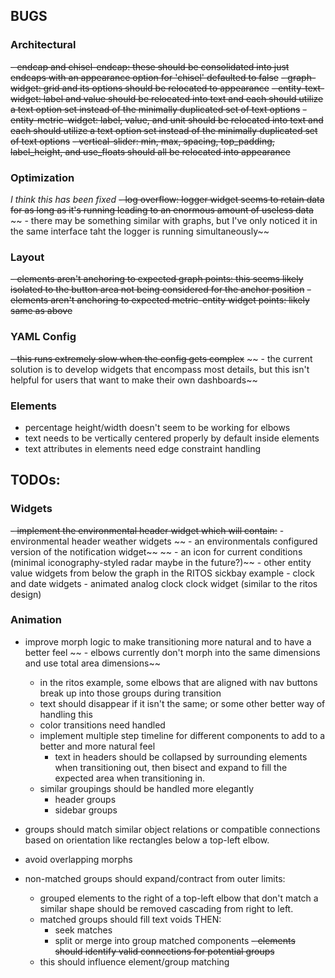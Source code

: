 ## BUGS
### Architectural
~~- endcap and chisel-endcap: these should be consolidated into just endcaps with an appearance option for 'chisel' defaulted to false~~
~~- graph-widget: grid and its options should be relocated to appearance~~
~~- entity-text-widget: label and value should be relocated into text and each should utilize a text option set instead of the minimally duplicated set of text options~~
~~- entity-metric-widget: label, value, and unit should be relocated into text and each should utilize a text option set instead of the minimally duplicated set of text options~~
~~- vertical-slider: min, max, spacing, top_padding, label_height, and use_floats should all be relocated into appearance~~

### Optimization
*I think this has been fixed*
~~- log overflow: logger widget seems to retain data for as long as it's running leading to an enormous amount of useless data~~
~~    - there may be something similar with graphs, but I've only noticed it in the same interface taht the logger is running simultaneously~~

### Layout
~~- elements aren't anchoring to expected graph points: this seems likely isolated to the button area not being considered for the anchor position~~
~~- elements aren't anchoring to expected metric-entity widget points: likely same as above~~

### YAML Config
~~- this runs extremely slow when the config gets complex~~
~~    - the current solution is to develop widgets that encompass most details, but this isn't helpful for users that want to make their own dashboards~~
    
### Elements
- percentage height/width doesn't seem to be working for elbows
- text needs to be vertically centered properly by default inside elements
- text attributes in elements need edge constraint handling

## TODOs:
### Widgets
~~- implement the environmental header widget which will contain:~~
    - environmental header weather widgets
~~    - an environmentals configured version of the notification widget~~
~~    - an icon for current conditions (minimal iconography-styled radar maybe in the future?)~~
        - other entity value widgets from below the graph in the RITOS sickbay example
    - clock and date widgets
    - animated analog clock clock widget (similar to the ritos design)

### Animation
- improve morph logic to make transitioning more natural and to have a better feel
~~    - elbows currently don't morph into the same dimensions and use total area dimensions~~
    - in the ritos example, some elbows that are aligned with nav buttons break up into those groups during transition
    - text should disappear if it isn't the same; or some other better way of handling this
    - color transitions need handled
    - implement multiple step timeline for different components to add to a better and more natural feel
        - text in headers should be collapsed by surrounding elements when transitioning out, then bisect and expand to fill the expected area when transitioning in.
    - similar groupings should be handled more elegantly
        - header groups
        - sidebar groups

- groups should match similar object relations or compatible connections based on orientation like rectangles below a top-left elbow.
- avoid overlapping morphs
- non-matched groups should expand/contract from outer limits:
    - grouped elements to the right of a top-left elbow that don't match a similar shape should be removed cascading from right to left.
    - matched groups should fill text voids THEN:
        - seek matches
        - split or merge into group matched components
~~- elements should identify valid connections for potential groups~~
    - this should influence element/group matching
